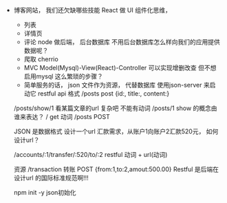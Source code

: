 - 博客网站， 我们还欠缺哪些技能
  React 做 UI 组件化思维，
  - 列表
  - 详情页
  - 评论
  node 做后端， 后台数据库
  不用后台数据库怎么样向我们的应用提供数据呢？
  - 爬取 cherrio
  - MVC  Model(Mysql)-View(React)-Controller
  可以实现增删改查 但不想启用mysql 这么繁琐的步骤？
  - 简单服务的话， json 文件作为资源， 代替数据库
  使用json-server 来启动它 restful api 格式
  /posts post  {id:, title:, content:}

  /posts/show/1 看某篇文章的url
  复杂吧 不能有动词  /posts/1 show 的概念由谁来表达？
  / get 动词
  /posts  POST

  JSON 是数据格式
    设计一个url
    汇款需求，从账户1向账户2汇款520元，  如何设计url？

  /accounts/:1/transfer/:520/to/:2
  restful 动词 + url(动词)

  资源
  /transaction 转账  POST
  {from:1,to:2,amout:500.00}
  Restful 是后端在设计url 的国际标准规范啊!!!
    

  npm init -y json初始化